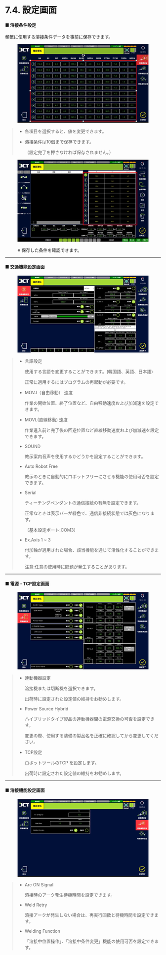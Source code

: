 # 7.4. 設定画面

#### ■ 溶接条件設定

頻繁に使用する溶接条件データを事前に保存できます。

<figure><img src="./img/set_1.jpg" alt=""><figcaption></figcaption></figure>

> * &#x20;各項目を選択すると、値を変更できます。
>
> *   溶接条件は10個まで保存できます。
>
>     （設定完了を押さなければ保存されません。）



<figure><img src="./img/set_2.jpg" alt=""><figcaption><p>※ 保存した条件を確認できます。</p></figcaption></figure>



***

#### ■ 交通機能設定画面

<figure><img src="./img/set_3.jpg" alt=""><figcaption></figcaption></figure>

> *   言語設定
>
>     使用する言語を変更することができます。(韓国語、英語、日本語)
>
>     正常に適用するにはプログラムの再起動が必要です。
>
> *   MOVJ（自由移動） 速度
>
>     作業の開始位置、終了位置など、自由移動速度および加減速を設定できます。
>
> *   MOVL(直線移動) 速度
>
>     作業進入前と完了後の回避位置など直線移動速度および加減速を設定できます。
>
> *   SOUND
>
>     教示案内音声を使用するかどうかを設定することができます。
>
> *   Auto Robot Free
>
>     教示のときに自動的にロボットフリーにさせる機能の使用可否を設定できます。
>
> *   Serial
>
>     ティーチングペンダントの通信接続の有無を設定できます。
>
>     正常なときは表示バーが緑色で、通信非接続状態では灰色になります。
>
>     （基本設定ポート:COM3）
>
> *   Ex.Axis 1 \~ 3
>
>     付加軸が適用された場合、該当機能を通じて活性化することができます。
>
>     注意:任意の使用時に問題が発生することがあります。



***

#### ■ 電源・TCP設定画面

<figure><img src="./img/set_4.jpg" alt=""><figcaption></figcaption></figure>

> *   連動機器設定
>
>     溶接機または切断機を選択できます。
>
>     出荷時に設定された設定値の維持をお勧めします。
>
> *   Power Source Hybrid
>
>     ハイブリッドタイプ製品の連動機器間の電源交換の可否を設定できす。
>
>     変更の際、使用する装備の製品名を正確に確認してから変更してください。
>
> *   TCP設定
>
>     ロボットツールのTCP を設定します。
>
>     出荷時に設定された設定値の維持をお勧めします。



***

#### ■ 溶接機能設定画面

<figure><img src="./img/set_5.jpg" alt=""><figcaption></figcaption></figure>

> *   Arc ON Signal
>
>     溶接時のアーク発生待機時間を設定できます。
>
> *   Weld Retry
>
>     溶接アークが発生しない場合は、再実行回数と待機時間を設定できます。
>
> *   Welding Function
>
>     「溶接中位置操作」、「溶接中条件変更」機能の使用可否を設定できます。

